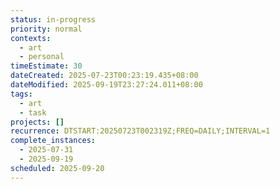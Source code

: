 ```yaml
---
status: in-progress
priority: normal
contexts:
  - art
  - personal
timeEstimate: 30
dateCreated: 2025-07-23T00:23:19.435+08:00
dateModified: 2025-09-19T23:27:24.011+08:00
tags:
  - art
  - task
projects: []
recurrence: DTSTART:20250723T002319Z;FREQ=DAILY;INTERVAL=1
complete_instances:
  - 2025-07-31
  - 2025-09-19
scheduled: 2025-09-20
---
```


